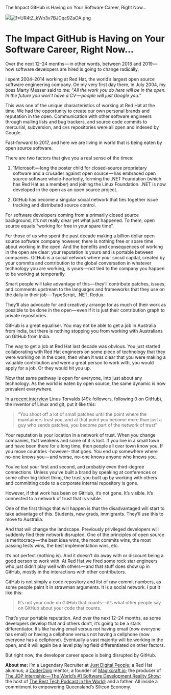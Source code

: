 The Impact GitHub is Having on Your Software Career, Right Now…

![](../_resources/5b15b3650ee26e19bf8f064d18222fb4.png)![1*UR4tZ_kWn3v7BJCqc9ZaOA.png](../_resources/f391653bdb0e1a7efe64431f099eec6d.png)

# The Impact GitHub is Having on Your Software Career, Right Now…

Over the next 12–24 months — in other words, between 2018 and 2019 — how software developers are hired is going to change radically.

I spent 2004–2014 working at Red Hat, the world’s largest open source software engineering company. On my very first day there, in July 2004, my boss Marty Messer said to me: “*All the work you do here will be in the open. In the future you won’t have a CV — people will just Google you.*”

This was one of the unique characteristics of working at Red Hat at the time. We had the opportunity to create our own personal brands and reputation in the open. Communication with other software engineers through mailing lists and bug trackers, and source code commits to mercurial, subversion, and cvs repositories were all open and indexed by Google.

Fast-forward to 2017, and here we are living in world that is being eaten by open source software.

There are two factors that give you a real sense of the times:

1. 1Microsoft — long the poster child for closed-source proprietary software and a crusader against open source — has embraced open source software whole-heartedly, forming the .NET Foundation (which has Red Hat as a member) and joining the Linux Foundation. .NET is now developed in the open as an open source project.

2. GitHub has become a singular social network that ties together issue tracking and distributed source control.

For software developers coming from a primarily closed source background, it’s not really clear yet what just happened. To them, open source equals “working for free in your spare time”.

For those of us who spent the past decade making a billion dollar open source software company however, there is nothing free or spare time about working in the open. And the benefits and consequences of working in the open are clear: your reputation is yours and is portable between companies. GitHub is a social network where your social capital, created by your commits and contribution to the global conversation in whatever technology you are working, is yours — not tied to the company you happen to be working at temporarily.

Smart people will take advantage of this — they’ll contribute patches, issues, and comments upstream to the languages and frameworks that they use on the daily in their job — TypeScript, .NET, Redux.

They’ll also advocate for and creatively arrange for as much of their work as possible to be done in the open — even if it is just their contribution graph to private repositories.

GitHub is a great equaliser. You may not be able to get a job in Australia from India, but there is nothing stopping you from working with Australians on GitHub from India.

The way to get a job at Red Hat last decade was obvious. You just started collaborating with Red Hat engineers on some piece of technology that they were working on in the open, then when it was clear that you were making a valuable contribution and were a great person to work with, you would apply for a job. Or they would hit you up.

Now that same pathway is open for everyone, into just about any technology. As the world is eaten by open source, the same dynamic is now prevalent everywhere.

In [a recent interview](http://www.theregister.co.uk/2017/02/15/think_different_shut_up_and_work_harder_says_linus_torvalds/) Linus Torvalds (49k followers, following 0 on GitHub), the inventor of Linux and git, put it like this:

> “You shoot off a lot of small patches until the point where the maintainers trust you, and at that point you become more than just a guy who sends patches, you become part of the network of trust”

Your reputation is your location in a network of trust. When you change companies, that weakens and some of it is lost. If you live in a small town and have been there for a long time, then people all over town know you. If you move countries -however- that goes. You end up somewhere where no-one knows you — and worse, no-one knows anyone who knows you.

You’ve lost your first and second, and probably even third-degree connections. Unless you’ve built a brand by speaking at conferences or some other big ticket thing, the trust you built up by working with others and committing code to a corporate internal repository is gone.

However, if that work has been on GitHub, it’s not gone. It’s visible. It’s connected to a network of trust that is visible.

One of the first things that will happen is that the disadvantaged will start to take advantage of this. Students, new grads, immigrants. They’ll use this to move to Australia.

And that will change the landscape. Previously privileged developers will suddenly find their network disrupted. One of the principles of open source is meritocracy — the best idea wins, the most commits wins, the most passing tests wins, the best implementation wins, etc.

It’s not perfect (nothing is). And it doesn’t do away with or discount being a good person to work with. At Red Hat we fired some rock star engineers who just didn’t play well with others — and that stuff does show up in GitHub, mostly in the interactions with other contributors.

GitHub is not simply a code repository and list of raw commit numbers, as some people paint it in strawman arguments. It is a social network. I put it like this:

> It’s not your code on GitHub that counts — it’s what other people say on GitHub about your code that counts.

That’s your portable reputation. And over the next 12–24 months, as some developers develop that and others don’t, it’s going to be a stark differentiator. It’s like having email versus not having email (now everyone has email) or having a cellphone versus not having a cellphone (now everyone has a cellphone). Eventually a vast majority will be working in the open, and it will again be a level playing field differentiated on other factors.

But right now, the developer career space is being disrupted by GitHub.

**About me:** I’m a Legendary Recruiter at [Just Digital People](http://www.justdigitalpeople.com.au/); a Red Hat alumnus; a [CoderDojo](http://coderdojobrisbane.com.au/) mentor; a founder of [Magikcraft.io](http://www.magikcraft.io/); the producer of [The JDP Internship — The World’s #1 Software Development Reality Show](http://www.tinyurl.com/thejdpinternship); the host of [The Best Tech Podcast in the World](http://www.thebesttechpodcastintheworld.com/); and a father. All inside a commitment to empowering Queensland’s Silicon Economy.